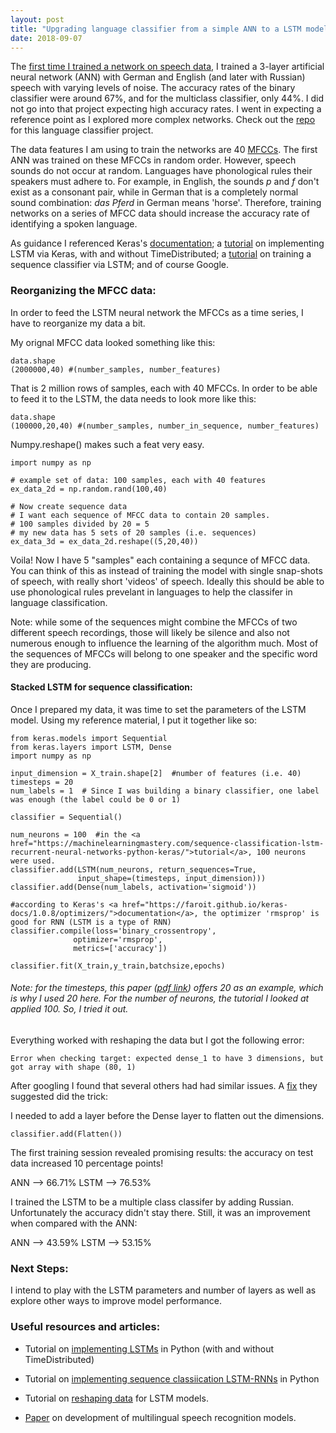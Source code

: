 ```yaml
---
layout: post
title: "Upgrading language classifier from a simple ANN to a LSTM model"
date: 2018-09-07
---
```


The <a href = "https://a-n-rose.github.io/2018/08/22/language-classifier.html">first time I trained a network on speech data</a>, I trained a 3-layer artificial neural network (ANN) with German and English (and later with Russian) speech with varying levels of noise. The accuracy rates of the binary classifier were around 67%, and for the multiclass classifier, only 44%. I did not go into that project expecting high accuracy rates. I went in expecting a reference point as I explored more complex networks. Check out the <a href="https://github.com/a-n-rose/language-classifier">repo</a> for this language classifier project.

The data features I am using to train the networks are 40 <a href="http://practicalcryptography.com/miscellaneous/machine-learning/guide-mel-frequency-cepstral-coefficients-mfccs/">MFCCs</a>. The first ANN was trained on these MFCCs in random order. However, speech sounds do not occur at random. Languages have phonological rules their speakers must adhere to. For example, in English, the sounds *p* and *f* don't exist as a consonant pair, while in German that is a completely normal sound combination: *das Pferd* in German means 'horse'. Therefore, training networks on a series of MFCC data should increase the accuracy rate of identifying a spoken language.

As guidance I referenced Keras's <a href="https://faroit.github.io/keras-docs/1.0.8/">documentation</a>; a <a href="https://machinelearningmastery.com/timedistributed-layer-for-long-short-term-memory-networks-in-python/">tutorial</a> on implementing LSTM via Keras, with and without TimeDistributed; a <a href="https://machinelearningmastery.com/sequence-classification-lstm-recurrent-neural-networks-python-keras/">tutorial</a> on training a sequence classifier via LSTM; and of course Google.

### Reorganizing the MFCC data:

In order to feed the LSTM neural network the MFCCs as a time series, I have to reorganize my data a bit. 

My orignal MFCC data looked something like this:
```
data.shape 
(2000000,40) #(number_samples, number_features)
```
That is 2 million rows of samples, each with 40 MFCCs. In order to be able to feed it to the LSTM, the data needs to look more like this:
```
data.shape
(100000,20,40) #(number_samples, number_in_sequence, number_features)
```
Numpy.reshape() makes such a feat very easy. 

```
import numpy as np

# example set of data: 100 samples, each with 40 features
ex_data_2d = np.random.rand(100,40)

# Now create sequence data
# I want each sequence of MFCC data to contain 20 samples. 
# 100 samples divided by 20 = 5
# my new data has 5 sets of 20 samples (i.e. sequences)
ex_data_3d = ex_data_2d.reshape((5,20,40))
```

Voila! Now I have 5 "samples" each containing a sequnce of MFCC data. You can think of this as instead of training the model with single snap-shots of speech, with really short 'videos' of speech. Ideally this should be able to use phonological rules prevelant in languages to help the classifer in language classification. 

Note: while some of the sequences might combine the MFCCs of two different speech recordings, those will likely be silence and also not numerous enough to influence the learning of the algorithm much. Most of the sequences of MFCCs will belong to one speaker and the specific word they are producing.

#### Stacked LSTM for sequence classification:

Once I prepared my data, it was time to set the parameters of the LSTM model. Using my reference material, I put it together like so:

```
from keras.models import Sequential
from keras.layers import LSTM, Dense
import numpy as np

input_dimension = X_train.shape[2]  #number of features (i.e. 40)
timesteps = 20  
num_labels = 1  # Since I was building a binary classifier, one label was enough (the label could be 0 or 1)

classifier = Sequential()

num_neurons = 100  #in the <a href="https://machinelearningmastery.com/sequence-classification-lstm-recurrent-neural-networks-python-keras/">tutorial</a>, 100 neurons were used.
classifier.add(LSTM(num_neurons, return_sequences=True,
               input_shape=(timesteps, input_dimension)))  
classifier.add(Dense(num_labels, activation='sigmoid'))

#according to Keras's <a href="https://faroit.github.io/keras-docs/1.0.8/optimizers/">documentation</a>, the optimizer 'rmsprop' is good for RNN (LSTM is a type of RNN)
classifier.compile(loss='binary_crossentropy',
              optimizer='rmsprop',
              metrics=['accuracy'])
              
classifier.fit(X_train,y_train,batchsize,epochs)
```
###### Note: for the timesteps, this paper (<a href="https://arxiv.org/pdf/1402.1128.pdf">pdf link</a>) offers 20 as an example, which is why I used 20 here. For the number of neurons, the tutorial I looked at applied 100. So, I tried it out. 

Everything worked with reshaping the data but I got the following error:

```
Error when checking target: expected dense_1 to have 3 dimensions, but got array with shape (80, 1)
```
After googling I found that several others had had similar issues. A <a href = "https://github.com/keras-team/keras/issues/6351">fix</a> they suggested did the trick:

I needed to add a layer before the Dense layer to flatten out the dimensions.
```
classifier.add(Flatten())
```
The first training session revealed promising results: the accuracy on test data increased 10 percentage points!

ANN --> 66.71% 
LSTM --> 76.53%

I trained the LSTM to be a multiple class classifer by adding Russian. Unfortunately the accuracy didn't stay there. Still, it was an improvement when compared with the ANN:

ANN --> 43.59%
LSTM --> 53.15%

### Next Steps:
I intend to play with the LSTM parameters and number of layers as well as explore other ways to improve model performance. 

### Useful resources and articles:
* Tutorial on <a href="https://machinelearningmastery.com/timedistributed-layer-for-long-short-term-memory-networks-in-python/">implementing LSTMs</a> in Python (with and without TimeDistributed)

* Tutorial on <a href="https://machinelearningmastery.com/sequence-classification-lstm-recurrent-neural-networks-python-keras/">implementing sequence classiication LSTM-RNNs</a> in Python

* Tutorial on <a href="https://machinelearningmastery.com/reshape-input-data-long-short-term-memory-networks-keras/">reshaping data</a> for LSTM models.

* <a href="https://www.sciencedirect.com/science/article/pii/S1877050917304544">Paper</a> on development of multilingual speech recognition models.

